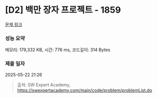 # [D2] 백만 장자 프로젝트 - 1859 

[문제 링크](https://swexpertacademy.com/main/code/problem/problemDetail.do?contestProbId=AV5LrsUaDxcDFAXc) 

### 성능 요약

메모리: 179,332 KB, 시간: 776 ms, 코드길이: 314 Bytes

### 제출 일자

2025-05-22 21:26



> 출처: SW Expert Academy, https://swexpertacademy.com/main/code/problem/problemList.do